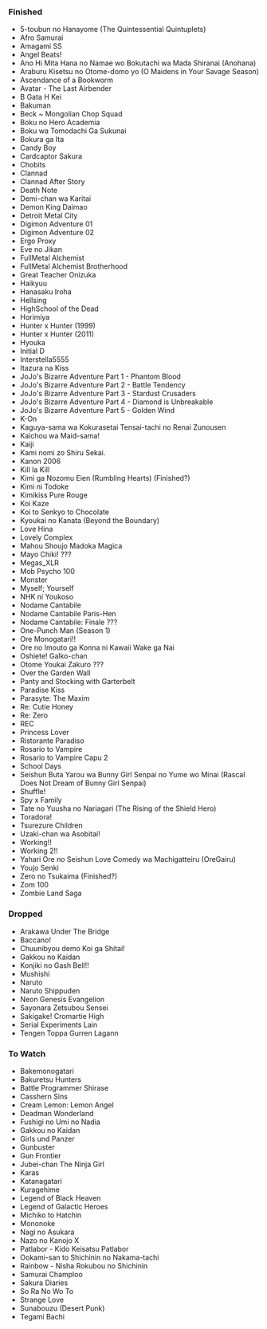### Finished

- 5-toubun no Hanayome (The Quintessential Quintuplets)
- Afro Samurai
- Amagami SS
- Angel Beats!
- Ano Hi Mita Hana no Namae wo Bokutachi wa Mada Shiranai (Anohana)
- Araburu Kisetsu no Otome-domo yo (O Maidens in Your Savage Season)
- Ascendance of a Bookworm
- Avatar - The Last Airbender
- B Gata H Kei
- Bakuman
- Beck ~ Mongolian Chop Squad
- Boku no Hero Academia
- Boku wa Tomodachi Ga Sukunai
- Bokura ga Ita
- Candy Boy
- Cardcaptor Sakura
- Chobits
- Clannad
- Clannad After Story
- Death Note
- Demi-chan wa Karitai
- Demon King Daimao
- Detroit Metal City
- Digimon Adventure 01
- Digimon Adventure 02
- Ergo Proxy
- Eve no Jikan
- FullMetal Alchemist
- FullMetal Alchemist Brotherhood
- Great Teacher Onizuka
- Haikyuu
- Hanasaku Iroha
- Hellsing
- HighSchool of the Dead
- Horimiya
- Hunter x Hunter (1999)
- Hunter x Hunter (2011)
- Hyouka
- Initial D
- Interstella5555
- Itazura na Kiss
- JoJo's Bizarre Adventure Part 1 - Phantom Blood
- JoJo's Bizarre Adventure Part 2 - Battle Tendency
- JoJo's Bizarre Adventure Part 3 - Stardust Crusaders
- JoJo's Bizarre Adventure Part 4 - Diamond is Unbreakable
- JoJo's Bizarre Adventure Part 5 - Golden Wind
- K-On
- Kaguya-sama wa Kokurasetai Tensai-tachi no Renai Zunousen
- Kaichou wa Maid-sama!
- Kaiji
- Kami nomi zo Shiru Sekai.
- Kanon 2006
- Kill la Kill
- Kimi ga Nozomu Eien (Rumbling Hearts) (Finished?)
- Kimi ni Todoke
- Kimikiss Pure Rouge
- Koi Kaze
- Koi to Senkyo to Chocolate
- Kyoukai no Kanata (Beyond the Boundary)
- Love Hina
- Lovely Complex
- Mahou Shoujo Madoka Magica
- Mayo Chiki! ???
- Megas_XLR
- Mob Psycho 100
- Monster
- Myself; Yourself
- NHK ni Youkoso
- Nodame Cantabile
- Nodame Cantabile Paris-Hen
- Nodame Cantabile: Finale ???
- One-Punch Man (Season 1)
- Ore Monogatari!!
- Ore no Imouto ga Konna ni Kawaii Wake ga Nai
- Oshiete! Galko-chan
- Otome Youkai Zakuro ???
- Over the Garden Wall
- Panty and Stocking with Garterbelt
- Paradise Kiss
- Parasyte: The Maxim
- Re: Cutie Honey
- Re: Zero
- REC
- Princess Lover
- Ristorante Paradiso
- Rosario to Vampire
- Rosario to Vampire Capu 2
- School Days
- Seishun Buta Yarou wa Bunny Girl Senpai no Yume wo Minai (Rascal Does Not Dream of Bunny Girl Senpai)
- Shuffle!
- Spy x Family
- Tate no Yuusha no Nariagari (The Rising of the Shield Hero)
- Toradora!
- Tsurezure Children
- Uzaki-chan wa Asobitai!
- Working!!
- Working 2!!
- Yahari Ore no Seishun Love Comedy wa Machigatteiru (OreGairu)
- Youjo Senki
- Zero no Tsukaima (Finished?)
- Zom 100
- Zombie Land Saga

### Dropped

- Arakawa Under The Bridge
- Baccano!
- Chuunibyou demo Koi ga Shitai!
- Gakkou no Kaidan
- Konjiki no Gash Bell!!
- Mushishi
- Naruto
- Naruto Shippuden
- Neon Genesis Evangelion
- Sayonara Zetsubou Sensei
- Sakigake! Cromartie High
- Serial Experiments Lain
- Tengen Toppa Gurren Lagann

### To Watch

- Bakemonogatari
- Bakuretsu Hunters
- Battle Programmer Shirase
- Casshern Sins
- Cream Lemon: Lemon Angel
- Deadman Wonderland
- Fushigi no Umi no Nadia
- Gakkou no Kaidan
- Girls und Panzer
- Gunbuster
- Gun Frontier
- Jubei-chan The Ninja Girl
- Karas
- Katanagatari
- Kuragehime
- Legend of Black Heaven
- Legend of Galactic Heroes
- Michiko to Hatchin
- Mononoke
- Nagi no Asukara
- Nazo no Kanojo X
- Patlabor - Kido Keisatsu Patlabor
- Ookami-san to Shichinin no Nakama-tachi
- Rainbow - Nisha Rokubou no Shichinin
- Samurai Champloo
- Sakura Diaries
- So Ra No Wo To
- Strange Love
- Sunabouzu (Desert Punk)
- Tegami Bachi
